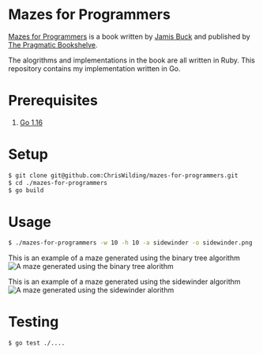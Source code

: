 # Mazes for Programmers

[Mazes for Programmers](http://www.mazesforprogrammers.com) is a book written by [Jamis Buck](http://weblog.jamisbuck.org) and published by [The Pragmatic Bookshelve](https://pragprog.com/titles/jbmaze/mazes-for-programmers/).

The alogrithms and implementations in the book are all written in Ruby. This repository contains my implementation written in Go.

# Prerequisites

1. [Go 1.16](https://golang.org/doc/install)

# Setup

```sh
$ git clone git@github.com:ChrisWilding/mazes-for-programmers.git
$ cd ./mazes-for-programmers
$ go build
```

# Usage

```sh
$ ./mazes-for-programmers -w 10 -h 10 -a sidewinder -o sidewinder.png
```

This is an example of a maze generated using the binary tree algorithm
![A maze generated using the binary tree alorithm](https://raw.githubusercontent.com/ChrisWilding/mazes-for-programmers/main/images/binary-tree.png)

This is an example of a maze generated using the sidewinder algorithm
![A maze generated using the sidewinder alorithm](https://raw.githubusercontent.com/ChrisWilding/mazes-for-programmers/main/images/binary-tree.png)

# Testing

```sh
$ go test ./....
```
